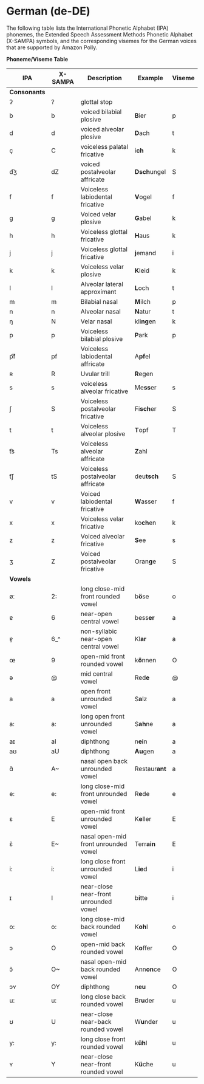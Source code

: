 # German \(de\-DE\)<a name="ph-table-german"></a>

The following table lists the International Phonetic Alphabet \(IPA\) phonemes, the Extended Speech Assessment Methods Phonetic Alphabet \(X\-SAMPA\) symbols, and the corresponding visemes for the German voices that are supported by Amazon Polly\.


**Phoneme/Viseme Table**  

| IPA | X\-SAMPA | Description | Example | Viseme | 
| --- | --- | --- | --- | --- | 
|  **Consonants**  | 
| ʔ | ? | glottal stop |  |  | 
| b | b | voiced bilabial plosive | **B**ier | p | 
| d | d | voiced alveolar plosive | **D**ach | t | 
| ç | C | voiceless palatal fricative | i**ch** | k | 
| d͡ʒ | dZ | voiced postalveolar affricate | **Dsch**ungel | S | 
| f | f | Voiceless labiodental fricative | **V**ogel | f | 
| g | g | Voiced velar plosive | **G**abel | k | 
| h | h | Voiceless glottal fricative | **H**aus | k | 
| j | j | Voiceless glottal fricative | **j**emand | i | 
| k | k | Voiceless velar plosive | **K**leid | k | 
| l | l | Alveolar lateral approximant | **L**och | t | 
| m | m | Bilabial nasal | **M**ilch | p | 
| n | n | Alveolar nasal | **N**atur | t | 
| ŋ | N | Velar nasal | kli**ng**en | k | 
| p | p | Voiceless bilabial plosive | **P**ark | p | 
| p͡f | pf | Voiceless labiodental affricate | A**pf**el |  | 
| ʀ | R | Uvular trill | **R**egen |  | 
| s | s | voiceless alveolar fricative | Me**ss**er | s | 
| ʃ | S | Voiceless postalveolar fricative | Fi**sch**er | S | 
| t | t | Voiceless alveolar plosive | **T**opf | T | 
| t͡s | Ts | Voiceless alveolar affricate | **Z**ahl |  | 
| t͡ʃ | tS | Voiceless postalveolar affricate | deu**tsch** | S | 
| v | v | Voiced labiodental fricative | **W**asser | f | 
| x | x | Voiceless velar fricative | ko**ch**en | k | 
| z | z | Voiced alveolar fricative | **S**ee | s | 
| ʒ | Z | Voiced postalveolar fricative | Oran**g**e | S | 
|  **Vowels**  | 
| øː | 2: | long close\-mid front rounded vowel | b**ö**se | o | 
| ɐ | 6 | near\-open central vowel | bess**er** | a | 
| ɐ̯ | 6\_^ | non\-syllabic near\-open central vowel | Kl**ar** | a | 
| œ | 9 | open\-mid front rounded vowel | k**ö**nnen | O | 
| ə | @ | mid central vowel | Red**e** | @ | 
| a | a | open front unrounded vowel | S**a**lz | a | 
| a: | a: | long open front unrounded vowel | S**ah**ne | a | 
| aɪ | aI | diphthong | n**ei**n | a | 
| aʊ | aU | diphthong | **Au**gen | a | 
| ɑ̃ | A\~ | nasal open back unrounded vowel | Restaur**ant** | a | 
| e: | e: | long close\-mid front unrounded vowel | R**e**de | e | 
| ɛ | E | open\-mid front unrounded vowel | K**e**ller | E | 
| ɛ̃ | E\~ | nasal open\-mid front unrounded vowel | Terr**ain** | E | 
| i: | i: | long close front unrounded vowel | L**ie**d | i | 
| ɪ | I | near\-close near\-front unrounded vowel | b**i**tte | i | 
| o: | o: | long close\-mid back rounded vowel | K**oh**l | o | 
| ɔ | O | open\-mid back rounded vowel | K**o**ffer | O | 
| ɔ̃ | O\~ | nasal open\-mid back rounded vowel | Ann**on**ce | O | 
| ɔʏ | OY | diphthong | n**eu** | O | 
| u: | u: | long close back rounded vowel | Br**u**der | u | 
| ʊ | U | near\-close near\-back rounded vowel | W**u**nder | u | 
| y: | y: | long close front rounded vowel | k**üh**l | u | 
| ʏ | Y | near\-close near\-front rounded vowel | K**ü**che | u | 
